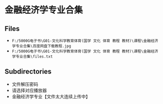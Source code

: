# 金融经济学专业合集

## Files

- `F:/5000G电子书\G01-文化科学教育体育(国学 文化 体育 教程 教材)\课程\金融经济学专业合集\百度网盘下载教程.jpg`
- `F:/5000G电子书\G01-文化科学教育体育(国学 文化 体育 教程 教材)\课程\金融经济学专业合集\files.txt`

## Subdirectories

- 文件解压密码
- 请选择对应播放器
- 金融经济学专业【文件太大连续上传中】
